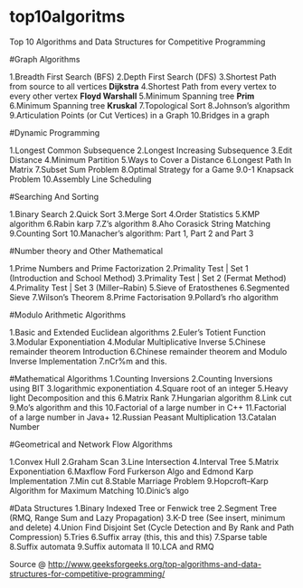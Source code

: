 # top10algoritms
Top 10 Algorithms and Data Structures for Competitive Programming

#Graph Algorithms

1.Breadth First Search (BFS)
2.Depth First Search (DFS)
3.Shortest Path from source to all vertices **Dijkstra**
4.Shortest Path from every vertex to every other vertex **Floyd Warshall**
5.Minimum Spanning tree **Prim**
6.Minimum Spanning tree **Kruskal**
7.Topological Sort
8.Johnson’s algorithm
9.Articulation Points (or Cut Vertices) in a Graph
10.Bridges in a graph



#Dynamic Programming

1.Longest Common Subsequence
2.Longest Increasing Subsequence
3.Edit Distance
4.Minimum Partition
5.Ways to Cover a Distance
6.Longest Path In Matrix
7.Subset Sum Problem
8.Optimal Strategy for a Game
9.0-1 Knapsack Problem
10.Assembly Line Scheduling


 


#Searching And Sorting

1.Binary Search
2.Quick Sort
3.Merge Sort
4.Order Statistics
5.KMP algorithm
6.Rabin karp
7.Z’s algorithm
8.Aho Corasick String Matching
9.Counting Sort
10.Manacher’s algorithm: Part 1, Part 2 and Part 3

#Number theory and Other Mathematical

1.Prime Numbers and Prime Factorization
2.Primality Test | Set 1 (Introduction and School Method)
3.Primality Test | Set 2 (Fermat Method)
4.Primality Test | Set 3 (Miller–Rabin)
5.Sieve of Eratosthenes
6.Segmented Sieve
7.Wilson’s Theorem
8.Prime Factorisation
9.Pollard’s rho algorithm
 

#Modulo Arithmetic Algorithms

1.Basic and Extended Euclidean algorithms
2.Euler’s Totient Function
3.Modular Exponentiation
4.Modular Multiplicative Inverse
5.Chinese remainder theorem Introduction
6.Chinese remainder theorem and Modulo Inverse Implementation
7.nCr%m and this.

#Mathematical Algorithms
1.Counting Inversions
2.Counting Inversions using BIT
3.logarithmic exponentiation
4.Square root of an integer
5.Heavy light Decomposition and this
6.Matrix Rank
7.Hungarian algorithm
8.Link cut
9.Mo’s algorithm and this
10.Factorial of a large number in C++
11.Factorial of a large number in Java+
12.Russian Peasant Multiplication
13.Catalan Number



#Geometrical and Network Flow Algorithms

1.Convex Hull
2.Graham Scan
3.Line Intersection
4.Interval Tree
5.Matrix Exponentiation
6.Maxflow Ford Furkerson Algo and Edmond Karp Implementation
7.Min cut
8.Stable Marriage Problem
9.Hopcroft–Karp Algorithm for Maximum Matching
10.Dinic’s algo

#Data Structures
1.Binary Indexed Tree or Fenwick tree
2.Segment Tree (RMQ, Range Sum and Lazy Propagation)
3.K-D tree (See insert, minimum and delete)
4.Union Find Disjoint Set (Cycle Detection and By Rank and Path Compression)
5.Tries
6.Suffix array (this, this and this)
7.Sparse table
8.Suffix automata
9.Suffix automata II
10.LCA and RMQ

Source @ http://www.geeksforgeeks.org/top-algorithms-and-data-structures-for-competitive-programming/

